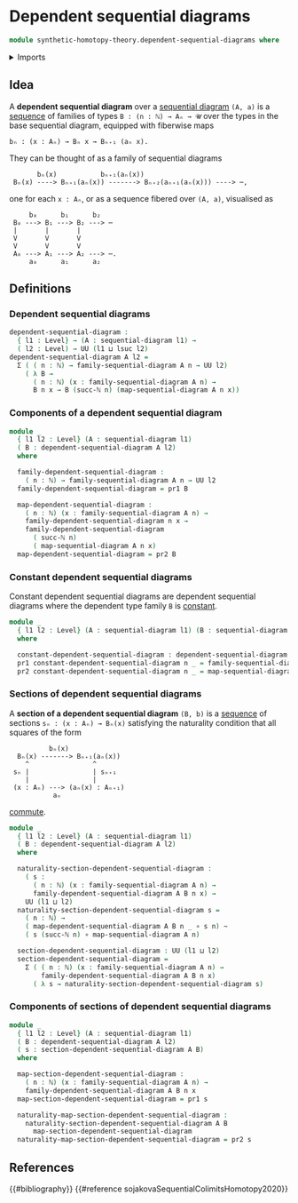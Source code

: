 # Dependent sequential diagrams

```agda
module synthetic-homotopy-theory.dependent-sequential-diagrams where
```

<details><summary>Imports</summary>

```agda
open import elementary-number-theory.natural-numbers

open import foundation.dependent-pair-types
open import foundation.function-types
open import foundation.homotopies
open import foundation.universe-levels

open import synthetic-homotopy-theory.sequential-diagrams
```

</details>

## Idea

A **dependent sequential diagram** over a
[sequential diagram](synthetic-homotopy-theory.sequential-diagrams.md) `(A, a)`
is a [sequence](foundation.dependent-sequences.md) of families of types
`B : (n : ℕ) → Aₙ → 𝓤` over the types in the base sequential diagram, equipped
with fiberwise maps

```text
bₙ : (x : Aₙ) → Bₙ x → Bₙ₊₁ (aₙ x).
```

They can be thought of as a family of sequential diagrams

```text
       bₙ(x)           bₙ₊₁(aₙ(x))
 Bₙ(x) ----> Bₙ₊₁(aₙ(x)) -------> Bₙ₊₂(aₙ₊₁(aₙ(x))) ----> ⋯,
```

one for each `x : Aₙ`, or as a sequence fibered over `(A, a)`, visualised as

```text
     b₀      b₁      b₂
 B₀ ---> B₁ ---> B₂ ---> ⋯
 |       |       |
 V       V       V
 V       V       V
 A₀ ---> A₁ ---> A₂ ---> ⋯.
     a₀      a₁      a₂
```

## Definitions

### Dependent sequential diagrams

```agda
dependent-sequential-diagram :
  { l1 : Level} → (A : sequential-diagram l1) →
  ( l2 : Level) → UU (l1 ⊔ lsuc l2)
dependent-sequential-diagram A l2 =
  Σ ( ( n : ℕ) → family-sequential-diagram A n → UU l2)
    ( λ B →
      ( n : ℕ) (x : family-sequential-diagram A n) →
      B n x → B (succ-ℕ n) (map-sequential-diagram A n x))
```

### Components of a dependent sequential diagram

```agda
module _
  { l1 l2 : Level} (A : sequential-diagram l1)
  ( B : dependent-sequential-diagram A l2)
  where

  family-dependent-sequential-diagram :
    ( n : ℕ) → family-sequential-diagram A n → UU l2
  family-dependent-sequential-diagram = pr1 B

  map-dependent-sequential-diagram :
    ( n : ℕ) (x : family-sequential-diagram A n) →
    family-dependent-sequential-diagram n x →
    family-dependent-sequential-diagram
      ( succ-ℕ n)
      ( map-sequential-diagram A n x)
  map-dependent-sequential-diagram = pr2 B
```

### Constant dependent sequential diagrams

Constant dependent sequential diagrams are dependent sequential diagrams where
the dependent type family `B` is [constant](foundation.constant-maps.md).

```agda
module _
  { l1 l2 : Level} (A : sequential-diagram l1) (B : sequential-diagram l2)
  where

  constant-dependent-sequential-diagram : dependent-sequential-diagram A l2
  pr1 constant-dependent-sequential-diagram n _ = family-sequential-diagram B n
  pr2 constant-dependent-sequential-diagram n _ = map-sequential-diagram B n
```

### Sections of dependent sequential diagrams

A **section of a dependent sequential diagram** `(B, b)` is a
[sequence](foundation.dependent-sequences.md) of sections
`sₙ : (x : Aₙ) → Bₙ(x)` satisfying the naturality condition that all squares of
the form

```text
          bₙ(x)
  Bₙ(x) -------> Bₙ₊₁(aₙ(x))
    ^                ^
 sₙ |                | sₙ₊₁
    |                |
 (x : Aₙ) ---> (aₙ(x) : Aₙ₊₁)
           aₙ
```

[commute](foundation.commuting-squares-of-maps.md).

```agda
module _
  { l1 l2 : Level} (A : sequential-diagram l1)
  ( B : dependent-sequential-diagram A l2)
  where

  naturality-section-dependent-sequential-diagram :
    ( s :
      ( n : ℕ) (x : family-sequential-diagram A n) →
      family-dependent-sequential-diagram A B n x) →
    UU (l1 ⊔ l2)
  naturality-section-dependent-sequential-diagram s =
    ( n : ℕ) →
    ( map-dependent-sequential-diagram A B n _ ∘ s n) ~
    ( s (succ-ℕ n) ∘ map-sequential-diagram A n)

  section-dependent-sequential-diagram : UU (l1 ⊔ l2)
  section-dependent-sequential-diagram =
    Σ ( ( n : ℕ) (x : family-sequential-diagram A n) →
        family-dependent-sequential-diagram A B n x)
      ( λ s → naturality-section-dependent-sequential-diagram s)
```

### Components of sections of dependent sequential diagrams

```agda
module _
  { l1 l2 : Level} (A : sequential-diagram l1)
  ( B : dependent-sequential-diagram A l2)
  ( s : section-dependent-sequential-diagram A B)
  where

  map-section-dependent-sequential-diagram :
    ( n : ℕ) (x : family-sequential-diagram A n) →
    family-dependent-sequential-diagram A B n x
  map-section-dependent-sequential-diagram = pr1 s

  naturality-map-section-dependent-sequential-diagram :
    naturality-section-dependent-sequential-diagram A B
      map-section-dependent-sequential-diagram
  naturality-map-section-dependent-sequential-diagram = pr2 s
```

## References

{{#bibliography}} {{#reference sojakovaSequentialColimitsHomotopy2020}}
